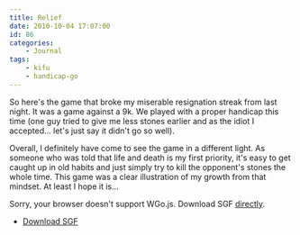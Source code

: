 ```yaml
---
title: Relief
date: 2010-10-04 17:07:00
id: 86
categories:
	- Journal
tags:
	- kifu
	- handicap-go
---
```


So here's the game that broke my miserable resignation streak from last night. It was a game against a 9k. We played with a proper handicap this time (one guy tried to give me less stones earlier and as the idiot I accepted... let's just say it didn't go so well).

Overall, I definitely have come to see the game in a different light. As someone who was told that life and death is my first priority, it's easy to get caught up in old habits and just simply try to kill the opponent's stones the whole time. This game was a clear illustration of my growth from that mindset. At least I hope it is...

<!--more-->

<article>
	<section data-wgo="/kifu/2010/2010.10.04-Relief.sgf" data-wgo-enablewheel="false" style="width: 100%">
	  <p>Sorry, your browser doesn't support WGo.js. Download SGF <a href="/kifu/2010/2010.10.04-Relief.sgf">directly</a>.</p>
	</section>
	<div><ul><li><a href="/kifu/2010/2010.10.04-Relief.sgf">Download SGF</a></li></ul></div>
</article>
